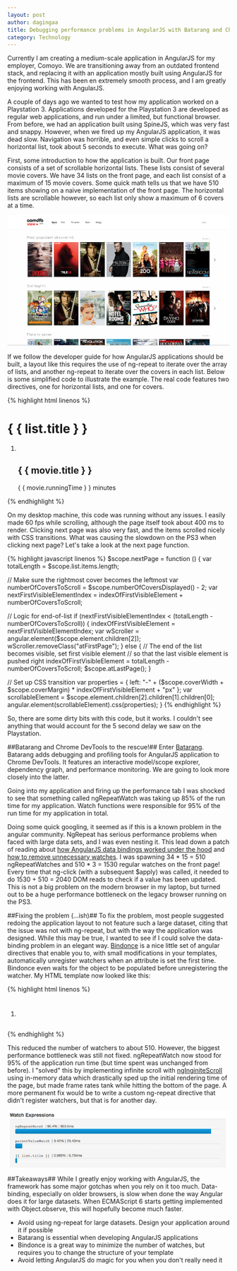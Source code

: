 ```yaml
---
layout: post
author: dagingaa
title: Debugging performance problems in AngularJS with Batarang and Chrome DevTools
category: Technology
---
```


Currently I am creating a medium-scale application in AngularJS for my
employer, Comoyo. We are transitioning away from an outdated frontend stack,
and replacing it with an application mostly built using AngularJS for the
frontend. This has been en extremely smooth process, and I am greatly enjoying
working with AngularJS.

A couple of days ago we wanted to test how my application worked on a
Playstation 3. Applications developed for the Playstation 3 are developed as
regular web applications, and run under a limited, but functional browser. From
before, we had an application built using SpineJS, which was very fast and
snappy. However, when we fired up my AngularJS application, it was dead slow.
Navigation was horrible, and even simple clicks to scroll a horizontal list,
took about 5 seconds to execute. What was going on?

First, some introduction to how the application is built. Our front page
consists of a set of scrollable horizontal lists. These lists consist of
several movie covers. We have 34 lists on the front page, and each list consist
of a maximum of 15 movie covers. Some quick math tells us that we have 510
items showing on a naive implementation of the front page. The horizontal lists
are scrollable however, so each list only show a maximum of 6 covers at a time.

![Comoyo on AngularJS](/assets/img/posts/batarang/comoyoangular.png)

If we follow the developer guide for how AngularJS applications should be
built, a layout like this requires the use of ng-repeat to iterate over the
array of lists, and another ng-repeat to iterate over the covers in each list.
Below is some simplified code to illustrate the example. The real code features
two directives, one for horizontal lists, and one for covers.

{% highlight html linenos %}
<div class="lists" ng-repeat="list in lists">
  <h1>{ { list.title } }</h1>
  <div class="previousPage" ng-click="previousPage()"></div>
  <ol class="scrollable list">
    <li class="cover" ng-repeat="movie in list.items">
      <img ng-src="movie.coverImages.160x225">
      <h2 class="title">{ { movie.title } }</h2>
      <p class="runningTime">{ { movie.runningTime } } minutes</p>
    </li>
  </ol>
  <div class="nextPage" ng-click="nextPage()"></div>
</div>
{% endhighlight %}

On my desktop machine, this code was running without any issues. I easily made
60 fps while scrolling, although the page itself took about 400 ms to render.
Clicking next page was also very fast, and the items scrolled nicely with CSS
transitions. What was causing the slowdown on the PS3 when clicking next page?
Let's take a look at the next page function.

{% highlight javascript linenos %}
$scope.nextPage = function () {
  var totalLength = $scope.list.items.length;

  // Make sure the rightmost cover becomes the leftmost
  var numberOfCoversToScroll = $scope.numberOfCoversDisplayed() - 2;
  var nextFirstVisibleElementIndex = 
    indexOfFirstVisibleElement + numberOfCoversToScroll;

  // Logic for end-of-list
  if (nextFirstVisibleElementIndex < (totalLength - numberOfCoversToScroll)) {
    indexOfFirstVisibleElement = nextFirstVisibleElementIndex;
    var wScroller = angular.element($scope.element.children[2]);
    wScroller.removeClass("atFirstPage");
  } else {
    // The end of the list becomes visible, set first visible element
    // so that the last visible element is pushed right
    indexOfFirstVisibleElement = totalLength - numberOfCoversToScroll;
    $scope.atLastPage();
  }

  // Set up CSS transition
  var properties = {
    left: "-"
      + ($scope.coverWidth + $scope.coverMargin) * indexOfFirstVisibleElement
      + "px"
  };
  var scrollableElement = $scope.element.children[2].children[1].children[0];
  angular.element(scrollableElement).css(properties);
}
{% endhighlight %}

So, there are some dirty bits with this code, but it works. I couldn't see
anything that would account for the 5 second delay we saw on the Playstation.

##Batarang and Chrome DevTools to the rescue!##
Enter [Batarang](https://github.com/angular/angularjs-batarang). Batarang adds
debugging and profiling tools for AngularJS application to Chrome DevTools. It
features an interactive model/scope explorer, dependency graph, and performance
monitoring. We are going to look more closely into the latter.

Going into my application and firing up the performance tab I was shocked to
see that something called ngRepeatWatch was taking up 85% of the run time for
my application. Watch functions were responsible for 95% of the run time for my
application in total.

Doing some quick googling, it seemed as if this is a known problem in the
angular community. NgRepeat has serious performance problems when faced with
large data sets, and I was even nesting it. This lead down a patch of reading
about [how AngularJS data bindings worked under the
hood](http://angular-tips.com/blog/2013/08/watch-how-the-apply-runs-a-digest/)
and [how to remove unnecessary
watches](http://angular-tips.com/blog/2013/08/removing-the-unneeded-watches/).
I was spawning 34 * 15 = 510 ngRepeatWatches and 510 * 3 = 1530 regular watches
on the front page! Every time that ng-click (with a subsequent $apply) was
called, it needed to do 1530 + 510 = 2040 DOM reads to check if a value has
been updated. This is not a big problem on the modern browser in my laptop, but
turned out to be a huge performance bottleneck on the legacy browser running on
the PS3.

##Fixing the problem (...ish)##
To fix the problem, most people suggested redoing the application layout to not
feature such a large dataset, citing that the issue was not with ng-repeat, but
with the way the application was designed. While this may be true, I wanted to
see if I could solve the data-binding problem in an elegant way.
[Bindonce](https://github.com/Pasvaz/bindonce) is a nice little set of angular
directives that enable you to, with small modifications in your templates,
automatically unregister watchers when an attribute is set the first time.
Bindonce even waits for the object to be populated before unregistering the
watcher. My HTML template now looked like this:

{% highlight html linenos %}
<div class="lists" bindonce ng-repeat="list in lists">
  <h1 bo-text="list.title"></h2>
  <div class="previousPage" ng-click="previousPage()"></div>
  <ol class="scrollable list">
    <li class="cover" bindonce ng-repeat="movie in list.items">
      <img bo-src="movie.coverImages.160x225">
      <h2 class="title" bo-text="movie.title"></h2>
      <p class="runningTime" bo-text="movie.runningTime + ' minutes'"></p>
    </li>
  </ol>
  <div class="nextPage" ng-click="nextPage()"></div>
</div>
{% endhighlight %}

This reduced the number of watchers to about 510. However, the biggest
performance bottleneck was still not fixed. ngRepeatWatch now stood for 95% of
the application run time (but time spent was unchanged from before). I "solved"
this by implementing infinite scroll with
[ngInginiteScroll](http://binarymuse.github.io/ngInfiniteScroll/) using
in-memory data which drastically sped up the initial rendering time of the
page, but made frame rates tank while hitting the bottom of the page. A more
permanent fix would be to write a custom ng-repeat directive that didn't
register watchers, but that is for another day.

![Comoyo on AngularJS](/assets/img/posts/batarang/performance.png)


##Takeaways##
While I greatly enjoy working with AngularJS, the framework has some major
gotchas when you rely on it too much. Data-binding, especially on older
browsers, is slow when done the way Angular does it for large datasets. When
ECMAScript 6 starts getting implemented with Object.observe, this will
hopefully become much faster.

- Avoid using ng-repeat for large datasets. Design your application around it
  if possible
- Batarang is essential when developing AngularJS applications
- Bindonce is a great way to minimize the number of watches, but requires you
  to change the structure of your template
- Avoid letting AngularJS do magic for you when you don't really need it
